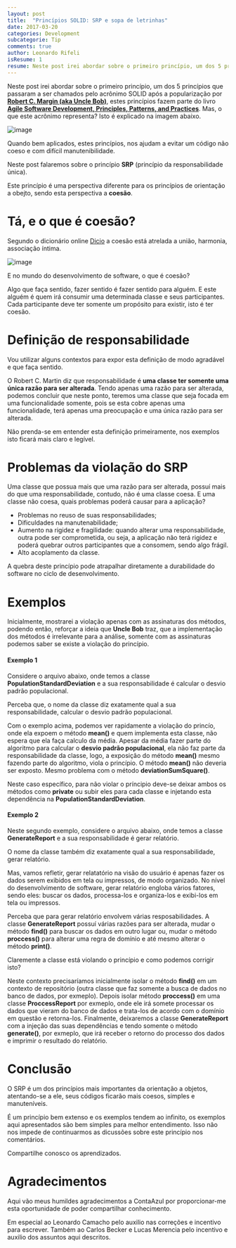 ```yaml
---
layout: post
title:  "Princípios SOLID: SRP e sopa de letrinhas"
date: 2017-03-20
categories: Development
subcategorie: Tip
comments: true
author: Leonardo Rifeli
isResume: 1
resume: Neste post irei abordar sobre o primeiro princípio, um dos 5 princípios que passaram a ser chamados pelo acrônimo SOLID após a popularização por Robert C. Margin (aka Uncle Bob).
---
```


Neste post irei abordar sobre o primeiro princípio, um dos 5 princípios que passaram a ser chamados pelo acrônimo SOLID após a popularização por [**Robert C. Margin (aka Uncle Bob)**](cleancoder.com), estes princípios fazem parte do livro [**Agile Software Development, Principles, Patterns, and Practices**](https://www.amazon.com.br/dp/0135974445/ref=asc_df_01359744454899280?smid=A1ZZFT5FULY4LN&tag=goog0ef-20&linkCode=asn&creative=380341&creativeASIN=0135974445). Mas, o que este acrônimo representa? Isto é explicado na imagem abaixo.

![image](http://www.csharpstar.com/wp-content/uploads/2016/01/SOLID.jpg)

Quando bem aplicados, estes princípios, nos ajudam a evitar um código não coeso e com difícil manutenibilidade.

Neste post falaremos sobre o princípio **SRP** (princípio da responsabilidade única).

Este princípio é uma perspectiva diferente para os princípios de orientação a obejto, sendo esta perspectiva a **coesão**.

# Tá, e o que é coesão?

Segundo o dicionário online [Dicio](https://www.dicio.com.br/coesao/) a coesão está atrelada a união, harmonia, associação íntima.

![image](https://cloud.githubusercontent.com/assets/6767689/24086651/57796e2e-0cf2-11e7-8c29-88b0913ffca9.png)

E no mundo do desenvolvimento de software, o que é coesão?

Algo que faça sentido, fazer sentido é fazer sentido para alguém. E este alguém é quem irá consumir uma determinada classe e seus participantes. Cada participante deve ter somente um propósito para existir, isto é ter coesão.


# Definição de responsabilidade

Vou utilizar alguns contextos para expor esta definição de modo agradável e que faça sentido.

O Robert C. Martin diz que responsabilidade é **uma classe ter somente uma única razão para ser alterada**. Tendo apenas uma razão para ser alterada, podemos concluir que neste ponto, teremos uma classe que seja focada em uma funcionalidade somente, pois se esta cobre apenas uma funcionalidade, terá apenas uma preocupação e uma única razão para ser alterada.

Não prenda-se em entender esta definição primeiramente, nos exemplos isto ficará mais claro e legível.

# Problemas da violação do SRP

Uma classe que possua mais que uma razão para ser alterada, possuí mais do que uma responsabilidade, contudo, não é uma classe coesa. E uma classe não coesa, quais problemas poderá causar para a aplicação?

- Problemas no reuso de suas responsabilidades;
- Dificuldades na manutenabilidade;
- Aumento na rigidez e fragilidade: quando alterar uma responsabilidade, outra pode ser comprometida, ou seja, a aplicação não terá rigidez e poderá quebrar outros participantes que a consomem, sendo algo frágil.
- Alto acoplamento da classe.

A quebra deste princípio pode atrapalhar diretamente a durabilidade do software no ciclo de desenvolvimento.

# Exemplos

Inicialmente, mostrarei a violação apenas com as assinaturas dos métodos, podendo então, reforçar a ideia que **Uncle Bob** traz, que a implementação dos métodos é irrelevante para a análise, somente com as assinaturas podemos saber se existe a violação do princípio.

#### Exemplo 1

Considere o arquivo abaixo, onde temos a classe **PopulationStandardDeviation** e a sua responsabilidade é calcular o desvio padrão populacional.

<script src="https://gist.github.com/leonardorifeli/cceb88b6490a135892a780510abe4e60.js?file=PopulationStandardVariation.java"></script>

Perceba que, o nome da classe diz exatamente qual a sua responsabilidade, calcular o desvio padrão populacional.

Com o exemplo acima, podemos ver rapidamente a violação do princío, onde ela expoem o método **mean()** e quem implementa esta classe, não espera que ela faça calculo da média. Apesar da média fazer parte do algoritmo para calcular o **desvio padrão populacional**, ela não faz parte da responsabilidade da classe, logo, a exposição do método **mean()** mesmo fazendo parte do algoritmo, viola o princípio. O método **mean()** não deveria ser exposto. Mesmo problema com o método **deviationSumSquare()**.

Neste caso específico, para não violar o príncipio deve-se deixar ambos os métodos como **private** ou subir eles para cada classe e injetando esta dependência na **PopulationStandardDeviation**.

#### Exemplo 2

Neste segundo exemplo, considere o arquivo abaixo, onde temos a classe **GenerateReport** e a sua responsabilidade é gerar relatório.

<script src="https://gist.github.com/leonardorifeli/cceb88b6490a135892a780510abe4e60.js?file=GenerateReport.java"></script>

O nome da classe também diz exatamente qual a sua responsabilidade, gerar relatório.

Mas, vamos refletir, gerar relatatório na visão do usuário é apenas fazer os dados serem exibidos em tela ou impressos, de modo organizado. No nível do desenvolvimento de software, gerar relatório engloba vários fatores, sendo eles: buscar os dados, processa-los e organiza-los e exibi-los em tela ou impressos.

Perceba que para gerar relatório envolvem várias resposabilidades. A classe **GenerateReport** possuí várias razões para ser alterada, mudar o método **find()** para buscar os dados em outro lugar ou, mudar o método **proccess()** para alterar uma regra de domínio e até mesmo alterar o método **print()**.

Claremente a classe está violando o princípio e como podemos corrigir isto?

Neste contexto precisaríamos inicialmente isolar o método **find()** em um contexto de repositório (outra classe que faz somente a busca de dados no banco de dados, por exmeplo). Depois isolar método **proccess()** em uma classe **ProccessReport** por exmeplo, onde ele irá somete processar os dados que vieram do banco de dados e trata-los de acordo com o domínio em questão e retorna-los. Finalmente, deixaremos a classe **GenerateReport** com a injeção das suas dependências e tendo somente o método **generate()**, por exmeplo, que irá receber o retorno do processo dos dados e imprimir o resultado do relatório.

# Conclusão

O SRP é um dos princípios mais importantes da orientação a objetos, atentando-se a ele, seus códigos ficarão mais coesos, simples e manuteníveis.

É um princípio bem extenso e os exemplos tendem ao infinito, os exemplos aqui apresentados são bem simples para melhor entendimento. Isso não nos impede de continuarmos as dicussões sobre este princípio nos comentários.

Compartilhe conosco os aprendizados.

# Agradecimentos

Aqui vão meus humildes agradecimentos a ContaAzul por proporcionar-me esta oportunidade de poder compartilhar conhecimento.

Em especial ao Leonardo Camacho pelo auxilio nas correções e incentivo para escrever. Também ao Carlos Becker e Lucas Merencia pelo incentivo e auxilio dos assuntos aqui descritos.